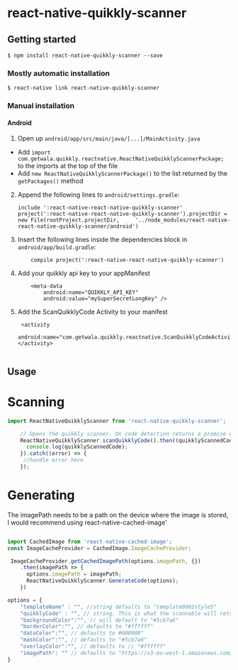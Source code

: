 
# react-native-quikkly-scanner

## Getting started

`$ npm install react-native-quikkly-scanner --save`

### Mostly automatic installation

`$ react-native link react-native-quikkly-scanner`

### Manual installation


#### Android

1. Open up `android/app/src/main/java/[...]/MainActivity.java`
  - Add `import com.getwala.quikkly.reactnative.ReactNativeQuikklyScannerPackage;` to the imports at the top of the file
  - Add `new ReactNativeQuikklyScannerPackage()` to the list returned by the `getPackages()` method
2. Append the following lines to `android/settings.gradle`:
  	```
  	include ':react-native-react-native-quikkly-scanner'
  	project(':react-native-react-native-quikkly-scanner').projectDir = new File(rootProject.projectDir, 	'../node_modules/react-native-react-native-quikkly-scanner/android')
  	```
3. Insert the following lines inside the dependencies block in `android/app/build.gradle`:
	```
		compile project(':react-native-react-native-quikkly-scanner')
	```
4. Add your quikkly api key to your appManifest
	```
        <meta-data
            android:name="QUIKKLY_API_KEY"
            android:value="mySuperSecretLongKey" />

	```
5. Add the ScanQuikklyCode Activity to your manifest
	```
     <activity 
	 android:name="com.getwala.quikkly.reactnative.ScanQuikklyCodeActivity"></activity>
  
	```
## Usage

# Scanning
```   javascript
import ReactNativeQuikklyScanner from 'react-native-quikkly-scanner';

	// Opens the quikkly scanner. On code detection returns a promise with the code.
    ReactNativeQuikklyScanner.scanQuikklyCode().then((quikklyScannedCode) => {
      console.log(quikklyScannedCode);
    }).catch((error) => {
     //handle error here
    });

```

# Generating 
 The imagePath needs to be a path on the device where the image is stored, I would recommend using react-native-cached-image'

``` javascript

import CachedImage from 'react-native-cached-image';
const ImageCacheProvider = CachedImage.ImageCacheProvider;

 ImageCacheProvider.getCachedImagePath(options.imagePath, {})
    .then(imagePath => {
      options.imagePath = imagePath;
      ReactNativeQuikklyScanner.GenerateCode(options);
    })

options = {
	"templateName" : "", //string defaults to "template0002style5"
	"quikklyCode" : "", // string. This is what the scannable will return when scanned
	"backgroundColor":"", // will default to "#5cb7a6"
	"borderColor":"", // defaults to "#ffffff"
	"dataColor":"", // defaults to #000000"
	"maskColor":"", // defaults to "#5cb7a6"
	"overlayColor":"", // defaults to // "#ffffff"
	"imagePath": "" // defaults to "https://s3-eu-west-1.amazonaws.com/qkly-service-albums/temp_icons/squiddy.png"
}


```  